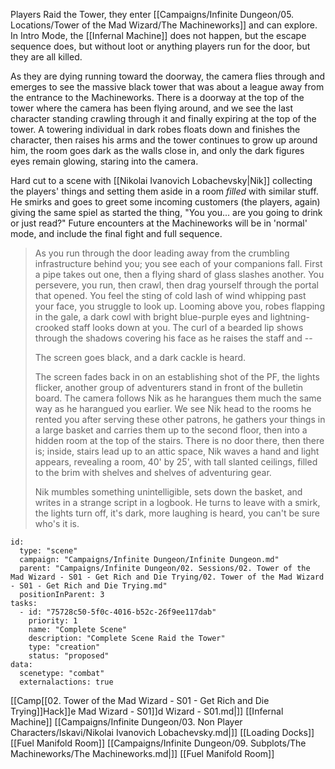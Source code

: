 Players Raid the Tower, they enter [[Campaigns/Infinite Dungeon/05. Locations/Tower of the Mad Wizard/The Machineworks]] and can explore. In Intro Mode, the [[Infernal Machine]] does not happen, but the escape sequence does, but without loot or anything players run for the door, but they are all killed. 

As they are dying running toward the doorway, the camera flies through and emerges to see the massive black tower that was about a league away from the entrance to the Machineworks. There is a doorway at the top of the tower where the camera has been flying around, and we see the last character standing crawling through it and finally expiring at the top of the tower. A towering individual in dark robes floats down and finishes the character, then raises his arms and the tower continues to grow up around him, the room goes dark as the walls close in, and only the dark figures eyes remain glowing, staring into the camera.

Hard cut to a scene with [[Nikolai Ivanovich Lobachevsky|Nik]] collecting the players' things and setting them aside in a room _filled_ with similar stuff. He smirks and goes to greet some incoming customers (the players, again) giving the same spiel as started the thing, "You you... are you going to drink or just read?" Future encounters at the Machineworks will be in 'normal' mode, and include the final fight and full sequence.

> As you run through the door leading away from the crumbling infrastructure behind you; you see each of your companions fall. First a pipe takes out one, then a flying shard of glass slashes another. You persevere, you run, then crawl, then drag yourself through the portal that opened. You feel the sting of cold lash of wind whipping past your face, you struggle to look up. Looming above you, robes flapping in the gale, a dark cowl with bright blue-purple eyes and lightning-crooked staff looks down at you. The curl of a bearded lip shows through the shadows covering his face as he raises the staff and --
>
> The screen goes black, and a dark cackle is heard.
>  
> The screen fades back in on an establishing shot of the PF, the lights flicker, another group of adventurers stand in front of the bulletin board. The camera follows Nik as he harangues them much the same way as he harangued you earlier. We see Nik head to the rooms he rented you after serving these other patrons, he gathers your things in a large basket and carries them up to the second floor, then into a hidden room at the top of the stairs. There is no door there, then there is; inside, stairs lead up to an attic space, Nik waves a hand and light appears, revealing a room, 40' by 25', with tall slanted ceilings, filled to the brim with shelves and shelves of adventuring gear.
> 
> Nik mumbles something unintelligible, sets down the basket, and writes in a strange script in a logbook. He turns to leave with a smirk, the lights turn off, it's dark, more laughing is heard, you can't be sure who's it is.

```RpgManager4
id: 
  type: "scene"
  campaign: "Campaigns/Infinite Dungeon/Infinite Dungeon.md"
  parent: "Campaigns/Infinite Dungeon/02. Sessions/02. Tower of the Mad Wizard - S01 - Get Rich and Die Trying/02. Tower of the Mad Wizard - S01 - Get Rich and Die Trying.md"
  positionInParent: 3
tasks: 
  - id: "75728c50-5f0c-4016-b52c-26f9ee117dab"
    priority: 1
    name: "Complete Scene"
    description: "Complete Scene Raid the Tower"
    type: "creation"
    status: "proposed"
data: 
  scenetype: "combat"
  externalactions: true
```

[[Camp[[02. Tower of the Mad Wizard - S01 - Get Rich and Die Trying]]Hack]]e Mad Wizard - S01]]d Wizard - S01.md|]]
[[Infernal Machine]]
[[Campaigns/Infinite Dungeon/03. Non Player Characters/Iskavi/Nikolai Ivanovich Lobachevsky.md|]]
[[Loading Docks]]
[[Fuel Manifold Room]]
[[Campaigns/Infinite Dungeon/09. Subplots/The Machineworks/The Machineworks.md|]]
[[Fuel Manifold Room]]